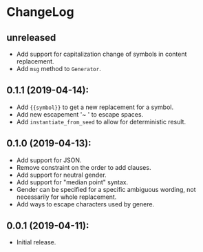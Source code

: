 ChangeLog
===========

## unreleased
* Add support for capitalization change of symbols in content replacement.
* Add `msg` method to `Generator`.

## 0.1.1 (2019-04-14):
* Add `{{symbol}}` to get a new replacement for a symbol.
* Add new escapement '~ ' to escape spaces.
* Add `instantiate_from_seed` to allow for deterministic result.

## 0.1.0 (2019-04-13):
* Add support for JSON.
* Remove constraint on the order to add clauses.
* Add support for neutral gender.
* Add support for "median point" syntax.
* Gender can be specified for a specific ambiguous wording, not necessarily for whole replacement.
* Add ways to escape characters used by genere.

## 0.0.1 (2019-04-11):
* Initial release.
